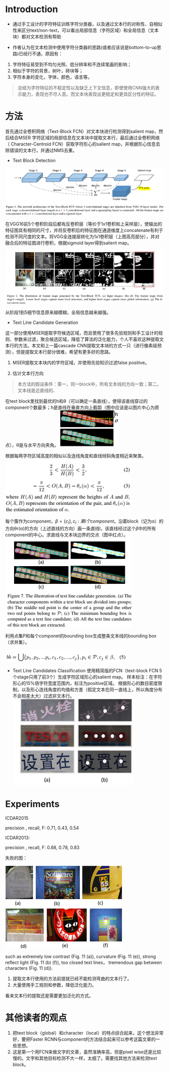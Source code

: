 # Introduction

* 通过手工设计的字符特征训练字符分类器，以及通过文本行的对称性、自相似性来区分text/non-text，可以看出局部信息（字符区域）和全局信息（文本块）都对文本检测有帮助

* 作者认为在文本检测中使用字符分类器的思路(或者应该说是bottom-to-up思路)已经行不通，原因有：
1. 字符特征易受到不均匀光照、低分辨率和不连续笔画的影响；
2. 相似于字符的背景，树叶，砖块等；
3. 字符本身的变化，字体，颜色，语言等。

>总结为字符特征的不稳定性以及缺乏上下文信息，即使使用CNN强大的表示能力，表现也不尽人意。而文本块表现出更稳定和更具区分性的特征。

# 方法

首先通过全卷积网络（Text-Block FCN）对文本块进行检测得到salient map，然后结合MSER 字符区域的局部信息在文本块中提取文本行，最后通过全卷积网络（ Character-Centroid FCN）获取字符形心的salient map，并根据形心信息去除错误的文本行，并通过NMS去重。

* Text Block Detection

![](_images/fcn1.PNG)

在VGG16前5个卷积阶段后都有反卷积层（等价于1x1卷积和上采样层），使输出的特征图具有相同的尺寸，并将反卷积后的特征图在通道维度上concatenate有利于检测不同尺度的文本。将VGG全连接层转化为1x1卷积层（上图高亮部分），并对融合后的特征图进行卷积，根据sigmoid layer得到salient map。

![](_images/fcn2.PNG)

从阶段1到5细节信息原来越模糊，全局信息越来越强。

* Text Line Candidate Generation

这一部分使用MSER提取字符候选区域，而且使用了很多先验规则和手工设计的规则、参数来过滤，聚合候选区域，降低了算法的泛化能力，个人不喜欢这种提取文本行的方法。本文和上一篇cascade CNN提取文本块的方式一只（进行像素级预测），但是提取文本行部分很难，希望有更多好的思路。

1. MSER提取文本块内的字符区域，并使用先验知识过滤false positive。

2. 估计文本行方向

>本方法的假设条件：第一，同一block中，所有文本线的方向一致；第二，文本线是近直线的、

在text block里找到最优的h和θ（可以确定一条直线），使得该直线穿过的component个数最多；h是直线在垂直方向上截距（图中应该是以图片中心为原点），θ是与水平方向夹角。
![](_images/fcn3.PNG)

根据每两字符区域高度的相似以及连线角度和直线倾斜角度相近来聚类。
![](_images/fcn4.PNG)

每个簇作为component，$\beta=\{c_i\},c_i:第i个 component$。沿着block（记为α）的方向θr(α)的方向（上述直线的方向）画一条直线l，该直线经过这个$\beta$中的所有component的中心。求直线与文本块边界的交点（图中红点）。
![](_images/fcn5.PNG)

利用点集P和每个componet的bounding box生成整条文本线的bounding box（求并集）。

![](_images/fcn6.PNG)

* Text Line Candidates Classification
使用精简版的FCN（text-block FCN 5个stage只用了前3个）生成字符区域形心的salient map。
样本标注：在字符形心的15%倍字符宽度范围内，标注为positive区域。
根据形心的数目密度限制，以及形心连线角度的均值和方差（假定文本在同一直线上，所以角度分布不会相差太大）过滤非文本行。 
![](_images/fcn7.PNG)

# Experiments

ICDAR2015

precision , recall, F:  0.71,  0.43,  0.54

ICDAR2013:

precision , recall, F:  0.88, 0.78, 0.83

失败的图：

![](_images/fcn8.PNG)

such as extremely low contrast (Fig. 11 (a)), curvature (Fig. 11 (e)), strong reflect light (Fig. 11 (b) (f)), too closed text lines， tremendous gap between characters (Fig. 11 (d)).

1. 提取文本行使用的方法前提就已经不能检测弯曲的文本行了。
2. 大量使用手工规则和参数，降低泛化能力。

看来文本行的提取还是需要更加泛化的方式。

# 其他读者的观点

1. 把text block（global）和character（local）的特点综合起来，这个想法非常好，要把Faster RCNN与component的方法结合起来可以参考这篇文章的一些思想。
2. 这是第一个用FCN来做文字的文章，虽然准确率高，但是pixel wise还是比较慢的。文字和其他目标检测不大一样，太细了。需要找其他方法来检测text block。



